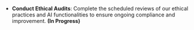- **Conduct Ethical Audits**: Complete the scheduled reviews of our ethical practices and AI functionalities to ensure ongoing compliance and improvement. **(In Progress)**